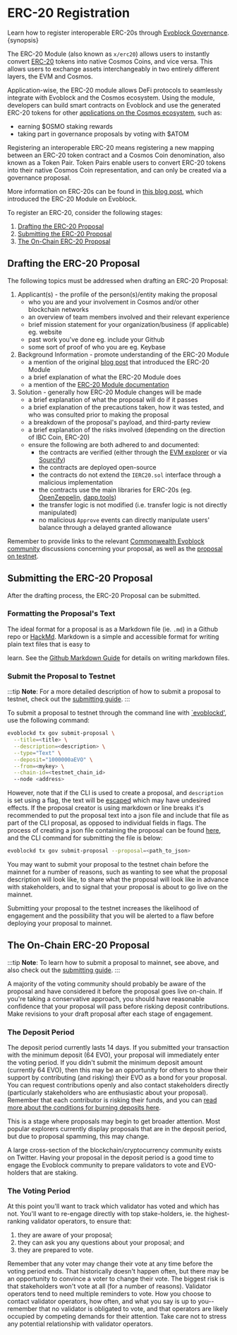 <!--
order: 3
-->

# ERC-20 Registration

Learn how to register interoperable ERC-20s through [Evoblock Governance](../../users/governance/overview.md). {synopsis}

The ERC-20 Module (also known as `x/erc20`) allows users to instantly convert [ERC-20](https://ethereum.org/en/developers/docs/standards/tokens/erc-20) tokens into native Cosmos Coins, and vice versa. This allows users to exchange assets interchangeably in two entirely different layers, the EVM and Cosmos.

Application-wise, the ERC-20 module allows DeFi protocols to seamlessly integrate with Evoblock and the Cosmos ecosystem. Using the module, developers can build smart contracts on Evoblock and use the generated ERC-20 tokens for other [applications on the Cosmos ecosystem](https://mapofzones.com), such as:

- earning $OSMO staking rewards
- taking part in governance proposals by voting with $ATOM

Registering an interoperable ERC-20 means registering a new mapping between an ERC-20 token contract and a Cosmos Coin denomination, also known as a Token Pair. Token Pairs enable users to convert ERC-20 tokens into their native Cosmos Coin representation, and can only be created via a governance proposal.

More information on ERC-20s can be found in [this blog post](https://medium.com/evoblock/introducing-evoblock-erc20-module-f40a61e05273), which introduced the ERC-20 Module on Evoblock.

To register an ERC-20, consider the following stages:

1. [Drafting the ERC-20 Proposal](#drafting-the-erc-20-proposal)
2. [Submitting the ERC-20 Proposal](#submitting-the-erc-20-proposal)
3. [The On-Chain ERC-20 Proposal](#the-on-chain-erc-20-proposal)

## Drafting the ERC-20 Proposal

The following topics must be addressed when drafting an ERC-20 Proposal:

1. Applicant(s) - the profile of the person(s)/entity making the proposal
    - who you are and your involvement in Cosmos and/or other blockchain networks
    - an overview of team members involved and their relevant experience
    - brief mission statement for your organization/business (if applicable) eg. website
    - past work you've done eg. include your Github
    - some sort of proof of who you are eg. Keybase
2. Background Information - promote understanding of the ERC-20 Module
    - a mention of the original [blog post](https://medium.com/evoblock/introducing-evoblock-erc20-module-f40a61e05273) that introduced the ERC-20 Module
    - a brief explanation of what the ERC-20 Module does
    - a mention of the [ERC-20 Module documentation](https://docs.evoblock.org/modules/erc20/)
3. Solution - generally how ERC-20 Module changes will be made
    - a brief explanation of what the proposal will do if it passes
    - a brief explanation of the precautions taken, how it was tested, and who was consulted prior to making the proposal
    - a breakdown of the proposal's payload, and third-party review
    - a brief explanation of the risks involved (depending on the direction of IBC Coin, ERC-20)
    - ensure the following are both adhered to and documented:
        - the contracts are verified (either through the [EVM explorer](https://evm.evoblock.org) or via [Sourcify](https://sourcify.dev))
        - the contracts are deployed open-source
        - the contracts do not extend the `IERC20.sol` interface through a malicious implementation
        - the contracts use the main libraries for ERC-20s (eg. [OpenZeppelin](https://docs.openzeppelin.com/contracts/4.x/erc20), [dapp.tools](https://dapp.tools/))
        - the transfer logic is not modified (i.e. transfer logic is not directly manipulated)
        - no malicious `Approve` events can directly manipulate users' balance through a delayed granted allowance

Remember to provide links to the relevant [Commonwealth Evoblock community](https://commonwealth.im/evoblock) discussions concerning your proposal, as well as the [proposal on testnet](#submit-the-proposal-to-the-testnet).

## Submitting the ERC-20 Proposal

After the drafting process, the ERC-20 Proposal can be submitted.

### Formatting the Proposal's Text

The ideal format for a proposal is as a Markdown file (ie. `.md`) in a Github repo or [HackMd](https://hackmd.io/). Markdown
is a simple and accessible format for writing plain text files that is easy to
<!-- markdown-link-check-disable-next-line -->
learn. See the [Github Markdown Guide](https://docs.github.com/en/get-started/writing-on-github/getting-started-with-writing-and-formatting-on-github/basic-writing-and-formatting-syntax) for details on
writing markdown files.

### Submit the Proposal to Testnet

:::tip
**Note**: For a more detailed description of how to submit a proposal to testnet, check out the [submitting guide](../../users/governance/submitting.md).
:::

To submit a proposal to testnet through the command line with [`evoblockd'](../../validators/quickstart/binary.md), use the following command:

```bash
evoblockd tx gov submit-proposal \
  --title=<title> \
  --description=<description> \
  --type="Text" \
  --deposit="1000000aEVO" \
  --from=<mykey> \
  --chain-id=<testnet_chain_id>
  --node <address>
```

However, note that if the CLI is used to create a proposal, and `description` is set using a flag, the text will be [escaped](https://en.wikipedia.org/wiki/Escape_sequences_in_C) which may have undesired effects. If the proposal creator is using markdown or line breaks it's recommended to put the proposal text into a json file and include that file as part of the CLI proposal, as opposed to individual fields in flags. The process of creating a json file containing the proposal can be found [here](../../users/governance/submitting.md#formatting-the-json-file-for-the-governance-proposal), and the CLI command for submitting the file is below:

```bash
evoblockd tx gov submit-proposal --proposal=<path_to_json>
```

You may want to submit your proposal to the testnet chain before the mainnet for a number of reasons, such as wanting to see what the proposal description will look like, to share what the proposal will look like in advance with stakeholders, and to signal that your proposal is about to go live on the mainnet.

Submitting your proposal to the testnet increases the likelihood of engagement and the possibility that you will be alerted to a flaw before deploying your proposal to mainnet.

## The On-Chain ERC-20 Proposal

:::tip
**Note**: To learn how to submit a proposal to mainnet, see above, and also check out the [submitting guide](../../users/governance/submitting.md).
:::

A majority of the voting community should probably be aware of the proposal and have considered it before the proposal goes live on-chain. If you're taking a conservative approach, you should have reasonable confidence that your proposal will pass before risking deposit contributions. Make revisions to your draft proposal after each stage of engagement.

### The Deposit Period

The deposit period currently lasts 14 days. If you submitted your transaction with the minimum deposit (64 EVO), your proposal will immediately enter the voting period. If you didn't submit the minimum deposit amount (currently 64 EVO), then this may be an opportunity for others to show their support by contributing (and risking) their EVO as a bond for your proposal. You can request contributions openly and also contact stakeholders directly (particularly stakeholders who are enthusiastic about your proposal). Remember that each contributor is risking their funds, and you can [read more about the conditions for burning deposits here](../../users/governance/process.md#burned-deposits).

This is a stage where proposals may begin to get broader attention. Most popular explorers currently display proposals that are in the deposit period, but due to proposal spamming, this may change.

A large cross-section of the blockchain/cryptocurrency community exists on Twitter. Having your proposal in the deposit period is a good time to engage the Evoblock community to prepare validators to vote and EVO-holders that are staking.

### The Voting Period

At this point you'll want to track which validator has voted and which has not. You'll want to re-engage directly with top stake-holders, ie. the highest-ranking validator operators, to ensure that:

1. they are aware of your proposal;
2. they can ask you any questions about your proposal; and
3. they are prepared to vote.

Remember that any voter may change their vote at any time before the voting period ends. That historically doesn't happen often, but there may be an opportunity to convince a voter to change their vote. The biggest risk is that stakeholders won't vote at all (for a number of reasons). Validator operators tend to need multiple reminders to vote. How you choose to contact validator operators, how often, and what you say is up to you--remember that no validator is obligated to vote, and that operators are likely occupied by competing demands for their attention. Take care not to stress any potential relationship with validator operators.
